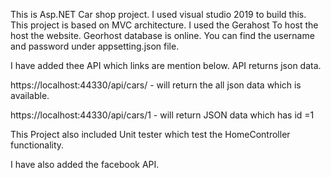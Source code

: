 This is Asp.NET Car shop project. I used visual studio 2019 to build this. This project is based on MVC architecture. I used the Gerahost To host the host the website. Georhost database is online. You can find the username and password under appsetting.json file.

I have added thee API which links are mention below. API returns json data.

https://localhost:44330/api/cars/ - will return the all json data which is available.

https://localhost:44330/api/cars/1 - will return JSON data which has id =1

This Project also included Unit tester which test the HomeController functionality.

I have also added the facebook API.
